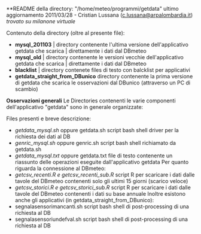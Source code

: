**README della directory: "/home/meteo/programmi/getdata"
ultimo aggiornamento 2011/03/28 - Cristian Lussana (c.lussana@arpalombardia.it)
_trovato su milanone virtuale_

Contenuto della directory (oltre al presente file):
+ **mysql_201103**
|  directory contenente l'ultima versione dell'applicativo getdata che scarica
|  direttamente i dati dal DBmeteo
+ **mysql_old**
|  directory contenente le versioni vecchie dell'applicativo getdata che scarica
|  direttamente i dati dal DBmeteo
+ **blacklist**
|  directory contenete files di testo con balcklist per applicativi
+ **getdata_straight_from_DBunico**
   directory contenente la prima versione di getdata che scarica le osservazioni
   dal DBunico (attraverso un PC di scambio)

**Osservazioni generali**
Le Directories contenenti le varie componenti dell'applicativo "getdata" sono 
in generale organizzate:

Files presenti e breve descrizione:
- _getdata_mysql.sh_ oppure getdata.sh
     script bash shell driver per la richiesta dei dati al DB
- _genric_mysql.sh_ oppure genric.sh
     script bash shell richiamato da getdata.sh
- _getdata_mysql.txt_ oppure getdata.txt
     file di testo contenente un riassunto delle operazioni eseguite 
     dall'applicativo getdata
Per quanto riguarda la connessione al DBmeteo:
- _getcsv_recenti.R e getcsv_recenti_sub.R_
     script R per scaricare i dati dalle tavole del DBmeteo contenenti
     solo gli ultimi 15 giorni (scarico veloce)
- _getcsv_storici.R e getcsv_storici_sub.R_
     script R per scaricare i dati dalle tavole del DBmeteo contenenti
     i dati su base annuale
Inoltre esistono anche gli applicativi (in getdata_straight_from_DBunico):
- segnalasensorimancanti.sh
     script bash shell di post-processing di una richiesta al DB
- segnalasensoriundefval.sh
     script bash shell di post-processing di una richiesta al DB
